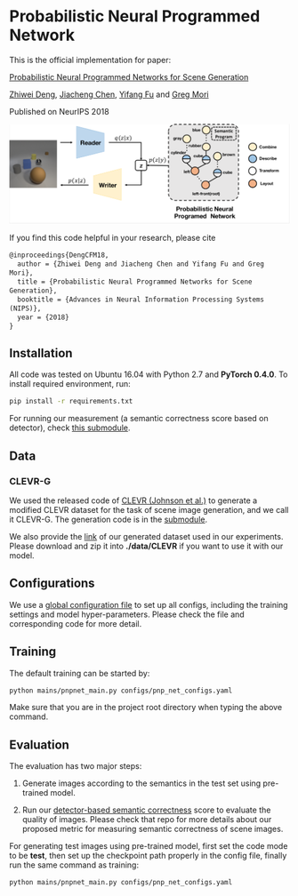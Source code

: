 # Probabilistic Neural Programmed Network

This is the official implementation for paper: 

[Probabilistic Neural Programmed Networks for Scene Generation](http://www2.cs.sfu.ca/~mori/research/papers/deng-nips18.pdf)

[Zhiwei Deng](http://www.sfu.ca/~zhiweid/), [Jiacheng Chen](http://jcchen.me/), [Yifang Fu](https://yifangfu.wordpress.com/) and [Greg Mori](http://www2.cs.sfu.ca/~mori/)

Published on NeurIPS 2018



<div align='center'>
  <img src='images/pipeline.png' width='512px'>
</div>


If you find this code helpful in your research, please cite

```
@inproceedings{DengCFM18,
  author = {Zhiwei Deng and Jiacheng Chen and Yifang Fu and Greg Mori},
  title = {Probabilistic Neural Programmed Networks for Scene Generation},
  booktitle = {Advances in Neural Information Processing Systems (NIPS)},
  year = {2018}
}
```

## Installation

All code was tested on Ubuntu 16.04 with Python 2.7 and **PyTorch 0.4.0**. To install required environment, run:

```bash
pip install -r requirements.txt   
```

For running our measurement (a semantic correctness score based on detector), check [this submodule](https://github.com/woodfrog/SemanticCorrectnessScore/tree/7bb1c4e6b4cd9d2848a6e2fab7d2383ee4365aea).

## Data

### CLEVR-G

We used the released code of [CLEVR (Johnson et al.)](https://arxiv.org/pdf/1612.06890.pdf) to generate a modified CLEVR dataset for the task of scene image generation, and we call it CLEVR-G. The generation code is in the [submodule](https://github.com/woodfrog/clevr-dataset-gen/tree/42a5c4914bbae49a0cd36cf96607c05111394ddc). 

We also provide the [link]() of our generated dataset used in our experiments. Please download and zip it into **./data/CLEVR** if you want to use it with our model.



## Configurations

We use a [global configuration file](https://github.com/Lucas2012/mock-pnp-repo/blob/master/configs/pnp_net_configs.yaml) to set up all configs, including the training settings and model hyper-parameters. Please check the file and corresponding code for more detail.


## Training

The default training can be started by: 

```bash
python mains/pnpnet_main.py configs/pnp_net_configs.yaml
```

Make sure that you are in the project root directory when typing the above command. 



## Evaluation

The evaluation has two major steps:

1. Generate images according to the semantics in the test set using pre-trained model. 

2. Run our [detector-based semantic correctness](https://github.com/woodfrog/SemanticCorrectnessScore) score to evaluate the quality of images. Please check that repo for more details about our proposed metric for measuring semantic correctness of scene images.


For generating test images using pre-trained model, first set the code mode to be **test**, then set up the checkpoint path properly in the config file, finally run the same command as training:

```bash
python mains/pnpnet_main.py configs/pnp_net_configs.yaml
```

